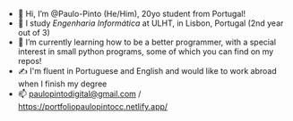 - 👋 Hi, I’m @Paulo-Pinto (He/Him), 20yo student from Portugal!
- 👀 I study *Engenharia Informática* at ULHT, in Lisbon, Portugal (2nd year out of 3)
- 🌱 I’m currently learning how to be a better programmer, with a special interest in small python programs, some of which you can find on my repos!
- ✍ I'm fluent in Portuguese and English and would like to work abroad when I finish my degree
- 📫 paulopintodigital@gmail.com / https://portfoliopaulopintocc.netlify.app/

